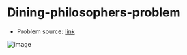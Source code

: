 # Dining-philosophers-problem
  - Problem source: [link](https://cours-mf.gitlabpages.inria.fr/pg204/tds/td6/#:~:text=4.%20Diner%20des%20philosophes)

![image](https://www.google.com/url?sa=i&url=https%3A%2F%2Fen.wikipedia.org%2Fwiki%2FDining_philosophers_problem&psig=AOvVaw1-XCMf5L2ggLj7DAx_TH6Y&ust=1676760975050000&source=images&cd=vfe&ved=0CBAQjRxqFwoTCMDWlsTTnf0CFQAAAAAdAAAAABAE)
